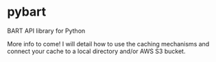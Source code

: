 # pybart

BART API library for Python

More info to come! I will detail how to use the caching mechanisms and connect your cache to a local directory and/or AWS S3 bucket. 
